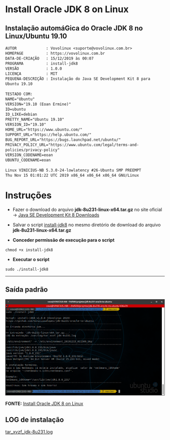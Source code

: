 # Install Oracle JDK 8 on Linux
## Instalação automáGica do Oracle JDK 8 no Linux/Ubuntu 19.10


```
AUTOR             : Vovolinux <suporte@vovolinux.com.br>
HOMEPAGE          : https://vovolinux.com.br 
DATA-DE-CRIAÇÃO   : 15/12/2019 às 00:07 
PROGRAMA          : install-jdk8
VERSÃO            : 1.0.0
LICENÇA           : MIT
PEQUENA-DESCRIÇÃO : Instalação do Java SE Development Kit 8 para Ubuntu 19.10

TESTADO COM:
NAME="Ubuntu"
VERSION="19.10 (Eoan Ermine)"
ID=ubuntu
ID_LIKE=debian
PRETTY_NAME="Ubuntu 19.10"
VERSION_ID="19.10"
HOME_URL="https://www.ubuntu.com/"
SUPPORT_URL="https://help.ubuntu.com/"
BUG_REPORT_URL="https://bugs.launchpad.net/ubuntu/"
PRIVACY_POLICY_URL="https://www.ubuntu.com/legal/terms-and-policies/privacy-policy"
VERSION_CODENAME=eoan
UBUNTU_CODENAME=eoan

Linux VINICIUS-NB 5.3.0-24-lowlatency #26-Ubuntu SMP PREEMPT
Thu Nov 15 01:01:22 UTC 2019 x86_64 x86_64 x86_64 GNU/Linux
```

# Instruções

- Fazer o download do arquivo __jdk-8u231-linux-x64.tar.gz__ no site oficial -> [Java SE Development Kit 8 Downloads](https://www.oracle.com/technetwork/java/javase/downloads/jdk8-downloads-2133151.html)


- Salvar o script [install-jdk8](install-jdk8) no mesmo diretório de download do arquivo __jdk-8u231-linux-x64.tar.gz__ 

- __Conceder permissão de execução para o script__
```
chmod +x install-jdk8
```

- __Executar o script__
```
sudo ./install-jdk8
```

---

## Saída padrão

![install-jdk8-saida-padrao.png](imagens/install-jdk8-saida-padrao.png)


__FONTE:__ [Install Oracle JDK 8 on Linux](https://www.javahelps.com/2015/03/install-oracle-jdk-in-ubuntu.html)

## LOG de instalação
[tar_xvzf_jdk-8u231.log](tar_xvzf_jdk-8u231.log)
